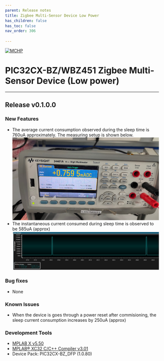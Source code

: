 ```yaml
---
parent: Release notes
title: Zigbee Multi-Sensor Device Low Power
has_children: false
has_toc: false
nav_order: 306

---
```

[![MCHP](https://www.microchip.com/ResourcePackages/Microchip/assets/dist/images/logo.png)](https://www.microchip.com)
# PIC32CX-BZ/WBZ451 Zigbee Multi-Sensor Device (Low power)
____
## Release v0.1.0.0

### New Features
- The average current consumption observed during the sleep time is 760uA approximately. The measuring setup is shown below.
  <div style="text-align:center"><img src="assets/multisensor_current_measurement.jpg" /></div>
- The instantaneous current consumed during sleep time is observed to be 585uA (approx)
  <div style="text-align:center"><img src="assets/multisensor_current_inst.jpg" /></div>
  
  


### Bug fixes
- None

### Known Issues
- When the device is goes through a power reset after commisioning, the sleep current consumption increases by 250uA (approx)


### Development Tools
- [MPLAB X v5.50]((https://www.microchip.com/en-us/development-tools-tools-and-software/mplab-xc-compilers))
- [MPLAB® XC32 C/C++ Compiler v3.01](https://www.microchip.com/en-us/development-tools-tools-and-software/mplab-xc-compilers#tabs) 
- Device Pack: PIC32CX-BZ_DFP (1.0.80)

